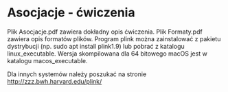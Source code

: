 # Asocjacje - ćwiczenia
Plik Asocjacje.pdf zawiera dokładny opis ćwiczenia. Plik Formaty.pdf zawiera opis formatów plików.
Program plink można zainstalować z pakietu dystrybucji (np. sudo apt install plink1.9) lub pobrać z katalogu linux_executable. Wersja skompilowana dla 64 bitowego macOS jest w katalogu macos_executable.</P>
Dla innych systemów należy poszukać na stronie http://zzz.bwh.harvard.edu/plink/
